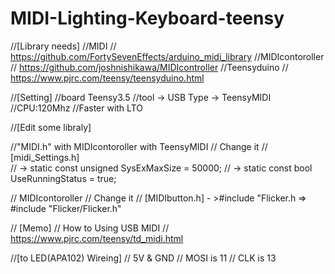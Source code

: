 # MIDI-Lighting-Keyboard-teensy

//[Library needs]
//MIDI
// https://github.com/FortySevenEffects/arduino_midi_library
//MIDIcontoroller
// https://github.com/joshnishikawa/MIDIcontroller
//Teensyduino
// https://www.pjrc.com/teensy/teensyduino.html

//[Setting] 
//board Teensy3.5
//tool -> USB Type -> TeensyMIDI 
//CPU:120Mhz
//Faster with LTO

//[Edit some libraly]

//"MIDI.h" with MIDIcontoroller with TeensyMIDI
// Change it
// [midi_Settings.h]  
// -> static const unsigned SysExMaxSize = 50000;
// -> static const bool UseRunningStatus = true;

// MIDIcontoroller
// Change it
// [MIDIbutton.h]   - >#include "Flicker.h  =>  #include "Flicker/Flicker.h"

// [Memo]
// How to Using USB MIDI
// https://www.pjrc.com/teensy/td_midi.html

//[to LED(APA102) Wireing]
// 5V & GND
// MOSI is  11
// CLK  is  13
